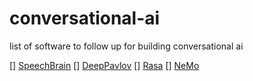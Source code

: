 # conversational-ai
list of software to follow up for building conversational ai 

[] [SpeechBrain](https://github.com/speechbrain/speechbrain)
[] [DeepPavlov](https://github.com/deepmipt/DeepPavlov)
[] [Rasa](https://github.com/RasaHQ/rasa)
[] [NeMo](https://github.com/NVIDIA/NeMo)
